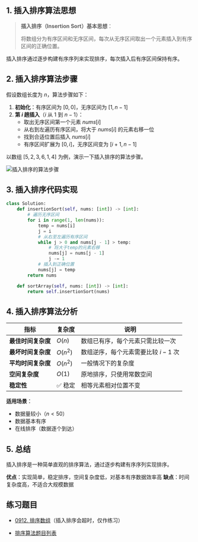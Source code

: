 ## 1. 插入排序算法思想

> **插入排序（Insertion Sort）基本思想**：
>
> 将数组分为有序区间和无序区间，每次从无序区间取出一个元素插入到有序区间的正确位置。

插入排序通过逐步构建有序序列来实现排序，每次插入后有序区间保持有序。

## 2. 插入排序算法步骤

假设数组长度为 $n$，算法步骤如下：

1. **初始化**：有序区间为 $[0, 0]$，无序区间为 $[1, n - 1]$
2. **第 $i$ 趟插入**（$i$ 从 $1$ 到 $n - 1$）：
   - 取出无序区间第一个元素 $nums[i]$
   - 从右到左遍历有序区间，将大于 $nums[i]$ 的元素右移一位
   - 找到合适位置后插入 $nums[i]$
   - 有序区间扩展为 $[0, i]$，无序区间变为 $[i + 1, n - 1]$


以数组 $[5, 2, 3, 6, 1, 4]$ 为例，演示一下插入排序的算法步骤。

![插入排序的算法步骤](http://qcdn.itcharge.cn/images/20230816175619.png)

## 3. 插入排序代码实现

```python
class Solution:
    def insertionSort(self, nums: [int]) -> [int]:
        # 遍历无序区间
        for i in range(1, len(nums)):
            temp = nums[i]
            j = i
            # 从右至左遍历有序区间
            while j > 0 and nums[j - 1] > temp:
                # 将大于temp的元素右移
                nums[j] = nums[j - 1]
                j -= 1
            # 插入到正确位置
            nums[j] = temp
        return nums

    def sortArray(self, nums: [int]) -> [int]:
        return self.insertionSort(nums)
```

## 4. 插入排序算法分析

| 指标 | 复杂度 | 说明 |
|------|--------|------|
| **最佳时间复杂度** | $O(n)$ | 数组已有序，每个元素只需比较一次 |
| **最坏时间复杂度** | $O(n^2)$ | 数组逆序，每个元素需要比较 $i-1$ 次 |
| **平均时间复杂度** | $O(n^2)$ | 一般情况下的复杂度 |
| **空间复杂度** | $O(1)$ | 原地排序，只使用常数空间 |
| **稳定性** | ✅ 稳定 | 相等元素相对位置不变 |

**适用场景**：
- 数据量较小（$n < 50$）
- 数据基本有序
- 在线排序（数据逐个到达）

## 5. 总结

插入排序是一种简单直观的排序算法，通过逐步构建有序序列实现排序。

**优点**：实现简单，稳定排序，空间复杂度低，对基本有序数据效率高
**缺点**：时间复杂度高，不适合大规模数据


## 练习题目

- [0912. 排序数组](https://github.com/ITCharge/AlgoNote/tree/main/docs/solutions/0900-0999/sort-an-array.md)（插入排序会超时，仅作练习）

- [排序算法题目列表](https://github.com/ITCharge/AlgoNote/tree/main/docs/00_preface/00_06_categories_list.md#%E6%8E%92%E5%BA%8F%E7%AE%97%E6%B3%95%E9%A2%98%E7%9B%AE)